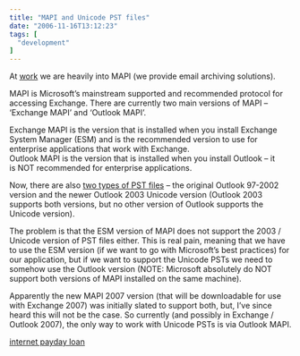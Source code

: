 ```yaml
---
title: "MAPI and Unicode PST files"
date: "2006-11-16T13:12:23"
tags: [
  "development"
]
---
```

At [work](http://www.c2c.com/) we are heavily into MAPI (we provide email archiving solutions).

MAPI is Microsoft’s mainstream supported and recommended protocol for accessing Exchange. There are currently two main versions of MAPI – ‘Exchange MAPI’ and ‘Outlook MAPI’.

Exchange MAPI is the version that is installed when you install Exchange System Manager (ESM) and is the recommended version to use for enterprise applications that work with Exchange.  
Outlook MAPI is the version that is installed when you install Outlook – it is NOT recommended for enterprise applications.

Now, there are also [two types of PST files](http://support.microsoft.com/kb/830336) – the original Outlook 97-2002 version and the newer Outlook 2003 Unicode version (Outlook 2003 supports both versions, but no other version of Outlook supports the Unicode version).

The problem is that the ESM version of MAPI does not support the 2003 / Unicode version of PST files either. This is real pain, meaning that we have to use the ESM version (if we want to go with Microsoft’s best practices) for our application, but if we want to support the Unicode PSTs we need to somehow use the Outlook version (NOTE: Microsoft absolutely do NOT support both versions of MAPI installed on the same machine).

Apparently the new MAPI 2007 version (that will be downloadable for use with Exchange 2007) was initially slated to support both, but, I’ve since heard this will not be the case. So currently (and possibly in Exchange / Outlook 2007), the only way to work with Unicode PSTs is via Outlook MAPI.

[internet payday loan](http://aupaydayloans.com)